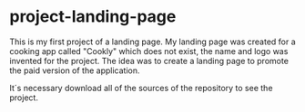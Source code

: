 # project-landing-page
This is my first project of a landing page. My landing page was created for a cooking app called "Cookly" which does not exist, the name and logo was invented for the project.
The idea was to create a landing page to promote the paid version of the application.

It´s necessary download all of the sources of the repository to see the project.
